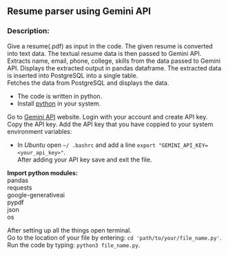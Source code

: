 ## Resume parser using Gemini API
### Description:
Give a resume(.pdf) as input in the code. The given resume is converted into text data.
The textual resume data is then passed to Gemini API. Extracts name, email, phone, college, skills from the data passed to Gemini API.
Displays the extracted output in pandas dataframe. The extracted data is inserted into PostgreSQL into a single table.  
Fetches the data from PostgreSQL and displays the data.

- The code is written in python.
- Install [python](https://www.python.org) in your system.

Go to [Gemini API](https://ai.google.dev/) website. Login with your account and create API key.  
Copy the API key. Add the API key that you have coppied to your system environment variables:  
- In *Ubuntu* open ``~/ .bashrc`` and add a line ``export "GEMINI_API_KEY=<your_api_key>"``.  
After adding your API key save and exit the file.

**Import python modules:**  
pandas  
requests  
google-generativeai  
pypdf  
json  
os

After setting up all the things open terminal.  
Go to the location of your file by entering: ``cd 'path/to/your/file_name.py'``.  
Run the code by typing: ``python3 file_name.py``.

